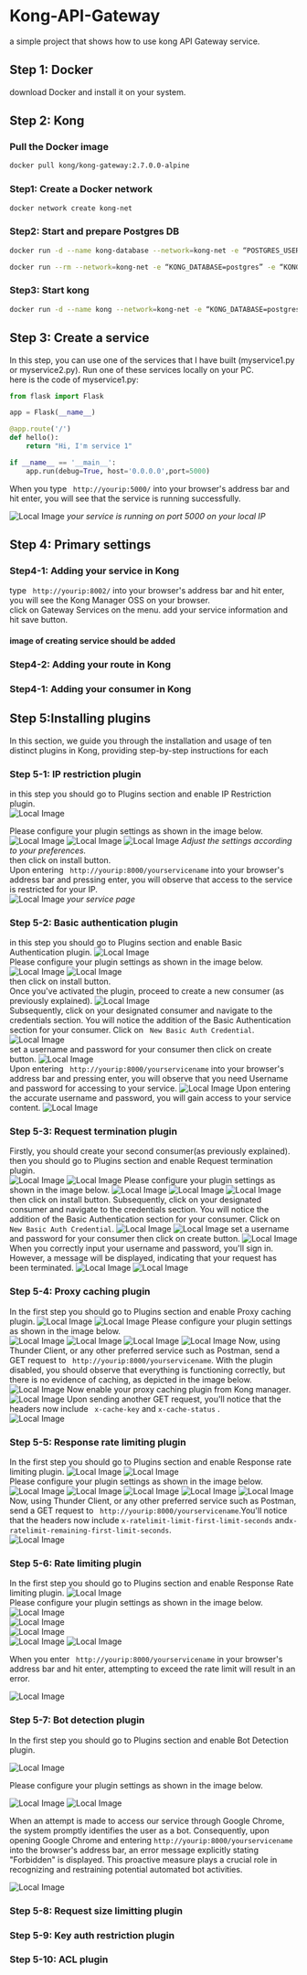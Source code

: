 # Kong-API-Gateway
 a simple project that shows how to use kong API Gateway service.
## Step 1: Docker
download Docker and install it on your system.
## Step 2: Kong

### Pull the Docker image  

```bash  
docker pull kong/kong-gateway:2.7.0.0-alpine
```  


### Step1: Create a Docker network

```bash
docker network create kong-net
```  

### Step2: Start and prepare Postgres DB

```bash  
docker run -d --name kong-database --network=kong-net -e “POSTGRES_USER=kong” -e “POSTGRES_DB=kong” -e “POSTGRES_PASSWORD=kong” -p 5432:5432 postgres:9.6
```   

```bash
docker run --rm --network=kong-net -e “KONG_DATABASE=postgres” -e “KONG_PG_HOST=kong-database” -e “KONG_PG_PASSWORD=kong” kong:latest kong migrations bootstrap
```   

### Step3: Start kong

```bash 
docker run -d --name kong --network=kong-net -e “KONG_DATABASE=postgres” -e “KONG_PG_HOST=kong-database” -e “KONG_PG_PASSWORD=kong” -e “KONG_PROXY_ACCESS_LOG=/dev/stdout” -e “KONG_ADMIN_ACCESS_LOG=/dev/stdout” -e “KONG_PROXY_ERROR_LOG=/dev/stderr” -e “KONG_ADMIN_ERROR_LOG=/dev/stderr” -e “KONG_ADMIN_LISTEN=0.0.0.0:8001, 0.0.0.0:8444 ssl” -p 8000:8000 -p 8443:8443 -p 8001:8001 -p 8444:8444 -p 8002:8002 kong:latest
```    
## Step 3: Create a service
In this step, you can use one of the services that I have built (myservice1.py or myservice2.py). Run one of these services locally on your PC.  
here is the code of myservice1.py:
```python
from flask import Flask

app = Flask(__name__)

@app.route('/')
def hello():
    return "Hi, I'm service 1"

if __name__ == '__main__':
    app.run(debug=True, host='0.0.0.0',port=5000)

```
When you type ``` http://yourip:5000/``` into your browser's address bar and hit enter, you will see that the service is running successfully.
  
  
![Local Image](/images/IP-restriction/service-runnig.JPG)
*your service is running on port 5000 on your local IP*
## Step 4: Primary settings
### Step4-1: Adding your service in Kong
 type ``` http://yourip:8002/``` into your browser's address bar and hit enter, you will see the Kong Manager OSS on your browser.  
 click on Gateway Services on the menu.
 add your service information and hit save button.  
 
 #### image of creating service should be added 
 
 ### Step4-2: Adding your route in Kong
 
 ### Step4-1: Adding your consumer in Kong
 
 
## Step 5:Installing plugins
In this section, we guide you through the installation and usage of ten distinct plugins in Kong, providing step-by-step instructions for each
### Step 5-1: IP restriction plugin
in this step you should go to Plugins section and enable IP Restriction plugin.    
![Local Image](/images/IP-restriction/1.JPG)  

Please configure your plugin settings as shown in the image below.  
![Local Image](/images/IP-restriction/2.JPG) 
![Local Image](/images/IP-restriction/3.JPG) 
![Local Image](/images/IP-restriction/4.JPG)
*Adjust the settings according to your preferences.*  
then click on install button.  
Upon entering ``` http://yourip:8000/yourservicename``` into your browser's address bar and pressing enter, you will observe that access to the service is restricted for your IP.   
![Local Image](/images/IP-restriction/5.JPG)
*your service page* 
### Step 5-2: Basic authentication plugin
in this step you should go to Plugins section and enable Basic Authentication plugin.
![Local Image](/images/Basic-authentication/1.JPG)  
Please configure your plugin settings as shown in the image below.  
![Local Image](/images/Basic-authentication/2.JPG) 
![Local Image](/images/Basic-authentication/3.JPG)  
then click on install button.  
Once you've activated the plugin, proceed to create a new consumer (as previously explained).
![Local Image](/images/Basic-authentication/4.JPG)  
Subsequently, click on your designated consumer and navigate to the credentials section. You will notice the addition of the Basic Authentication section for your consumer. Click on ``` New Basic Auth Credential```.
![Local Image](/images/Basic-authentication/5.JPG)  
set a username and password for your consumer then click on create button.
![Local Image](/images/Basic-authentication/6.JPG)  
Upon entering ``` http://yourip:8000/yourservicename``` into your browser's address bar and pressing enter, you will observe that you need Username and password for accessing to your service.
![Local Image](/images/Basic-authentication/7.JPG)
Upon entering the accurate username and password, you will gain access to your service content.
![Local Image](/images/Basic-authentication/8.JPG)
### Step 5-3: Request termination plugin
Firstly, you should create your second consumer(as previously explained).
then you should go to Plugins section and enable Request termination plugin.  
![Local Image](/images/Request-termination/3.JPG) 
![Local Image](/images/Request-termination/4.JPG)
Please configure your plugin settings as shown in the image below.
![Local Image](/images/Request-termination/5.JPG)
![Local Image](/images/Request-termination/6.JPG)
![Local Image](/images/Request-termination/7.JPG)
then click on install button. 
Subsequently, click on your designated consumer and navigate to the credentials section. You will notice the addition of the Basic Authentication section for your consumer. Click on ``` New Basic Auth Credential```.
![Local Image](/images/Request-termination/8.JPG)
![Local Image](/images/Request-termination/9.JPG)
set a username and password for your consumer then click on create button.
![Local Image](/images/Request-termination/10.JPG)
When you correctly input your username and password, you'll sign in. However, a message will be displayed, indicating that your request has been terminated.
![Local Image](/images/Request-termination/11.JPG)
![Local Image](/images/Request-termination/12.JPG)

### Step 5-4: Proxy caching plugin
In the first step you should go to Plugins section and enable Proxy caching plugin.
![Local Image](/images/Proxy-caching/1.JPG)
![Local Image](/images/Proxy-caching/2.JPG)
Please configure your plugin settings as shown in the image below.  
![Local Image](/images/Proxy-caching/3.JPG)
![Local Image](/images/Proxy-caching/4.JPG)
![Local Image](/images/Proxy-caching/5.JPG)
![Local Image](/images/Proxy-caching/6.JPG)
Now, using Thunder Client, or any other preferred service such as Postman, send a GET request to ``` http://yourip:8000/yourservicename```. With the plugin disabled, you should observe that everything is functioning correctly, but there is no evidence of caching, as depicted in the image below.
![Local Image](/images/Proxy-caching/7.JPG)
Now enable your proxy caching plugin from Kong manager.
![Local Image](/images/Proxy-caching/7.JPG)
Upon sending another GET request, you'll notice that the headers now include ``` x-cache-key``` and  ```x-cache-status``` .  
![Local Image](/images/Proxy-caching/9.JPG)
### Step 5-5: Response rate limiting plugin
In the first step you should go to Plugins section and enable Response rate limiting plugin.
![Local Image](/images/Response-rate-limiting/1.JPG)
![Local Image](/images/Response-rate-limiting/2.JPG)  
Please configure your plugin settings as shown in the image below.
![Local Image](/images/Response-rate-limiting/3.JPG)
![Local Image](/images/Response-rate-limiting/4.JPG)
![Local Image](/images/Response-rate-limiting/5.JPG)
![Local Image](/images/Response-rate-limiting/6.JPG)
![Local Image](/images/Response-rate-limiting/7.JPG)
Now, using Thunder Client, or any other preferred service such as Postman, send a GET request to ``` http://yourip:8000/yourservicename```.You'll notice that the headers now include ```x-ratelimit-limit-first-limit-seconds``` and```x-ratelimit-remaining-first-limit-seconds```.  
![Local Image](/images/Response-rate-limiting/9.JPG)
### Step 5-6: Rate limiting plugin
In the first step you should go to Plugins section and enable Response Rate limiting plugin.
![Local Image](/images/Rate-Limiter/1.JPG)  
Please configure your plugin settings as shown in the image below.
![Local Image](/images/Rate-Limiter/2.JPG)  
![Local Image](/images/Rate-Limiter/3.JPG)  
![Local Image](/images/Rate-Limiter/4.JPG)  
![Local Image](/images/Rate-Limiter/5.JPG)
![Local Image](/images/Rate-Limiter/6.JPG)

When you enter ``` http://yourip:8000/yourservicename``` in your browser's address bar and hit enter, attempting to exceed the rate limit will result in an error.

![Local Image](/images/Rate-Limiter/8.JPG)  

### Step 5-7: Bot detection plugin
In the first step you should go to Plugins section and enable Bot Detection plugin.

![Local Image](/images/Bot-Detection/1.JPG)

Please configure your plugin settings as shown in the image below.

![Local Image](/images/Bot-Detection/2.JPG)
![Local Image](/images/Bot-Detection/3.JPG)

When an attempt is made to access our service through Google Chrome, the system promptly identifies the user as a bot. Consequently, upon opening Google Chrome and entering ```http://yourip:8000/yourservicename``` into the browser's address bar, an error message explicitly stating "Forbidden" is displayed. This proactive measure plays a crucial role in recognizing and restraining potential automated bot activities.

![Local Image](/images/Bot-Detection/5.JPG)


### Step 5-8: Request size limitting plugin
### Step 5-9: Key auth restriction plugin
### Step 5-10: ACL plugin